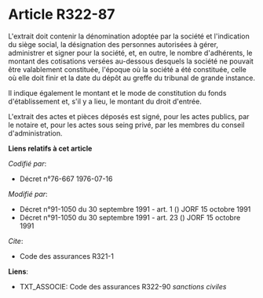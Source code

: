 # Article R322-87

L'extrait doit contenir la dénomination adoptée par la société et l'indication du siège social, la désignation des personnes
autorisées à gérer, administrer et signer pour la société, et, en outre, le nombre d'adhérents, le montant des cotisations
versées au-dessous desquels la société ne pouvait être valablement constituée, l'époque où la société a été constituée, celle
où elle doit finir et la date du dépôt au greffe du tribunal de grande instance.

Il indique également le montant et le mode de constitution du fonds d'établissement et, s'il y a lieu, le montant du droit
d'entrée.

L'extrait des actes et pièces déposés est signé, pour les actes publics, par le notaire et, pour les actes sous seing privé,
par les membres du conseil d'administration.

**Liens relatifs à cet article**

_Codifié par_:

  - Décret n°76-667 1976-07-16

_Modifié par_:

  - Décret n°91-1050 du 30 septembre 1991 - art. 1 () JORF 15 octobre 1991
  - Décret n°91-1050 du 30 septembre 1991 - art. 23 () JORF 15 octobre 1991

_Cite_:

  - Code des assurances R321-1

**Liens**:

  - TXT_ASSOCIE: Code des assurances R322-90 *sanctions civiles*

